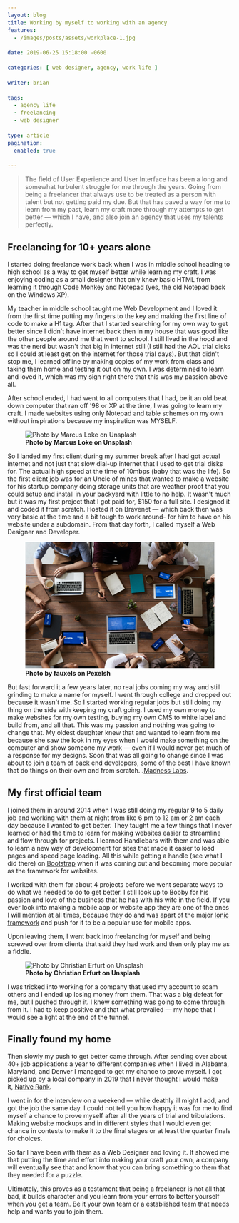 ```yaml
---
layout: blog
title: Working by myself to working with an agency
features: 
  - /images/posts/assets/workplace-1.jpg

date: 2019-06-25 15:18:00 -0600

categories: [ web designer, agency, work life ]
  
writer: brian

tags:
  - agency life
  - freelancing
  - web designer
  
type: article
pagination:
  enabled: true

---
```


> The field of User Experience and User Interface has been a long and somewhat turbulent struggle for me through the years. Going from being a freelancer that always use to be treated as a person with talent but not getting paid my due. But that has paved a way for me to learn from my past, learn my craft more through my attempts to get better — which I have, and also join an agency that uses my talents perfectly.

## Freelancing for 10+ years alone

I started doing freelance work back when I was in middle school heading to high school as a way to get myself better while learning my craft. I was enjoying coding as a small designer that only knew basic HTML from learning it through Code Monkey and Notepad (yes, the old Notepad back on the Windows XP).

My teacher in middle school taught me Web Development and I loved it from the first time putting my fingers to the key and making the first line of code to make a H1 tag. After that I started searching for my own way to get better since I didn't have internet back then in my house that was good like the other people around me that went to school. I still lived in the hood and was the nerd but wasn't that big in internet still (I still had the AOL trial disks so I could at least get on the internet for those trial days). But that didn't stop me, I learned offline by making copies of my work from class and taking them home and testing it out on my own. I was determined to learn and loved it, which was my sign right there that this was my passion above all.

After school ended, I had went to all computers that I had, be it an old beat down computer that ran off '98 or XP at the time, I was going to learn my craft. I made websites using only Notepad and table schemes on my own without inspirations because my inspiration was MYSELF.

<figure>
	<img class="respimg" alt="Photo by Marcus Loke on Unsplash" src="/images/uploads/marcus-loke-MFSAETSrcLY-unsplash.jpg" />
	<figcaption>
		<b>Photo by Marcus Loke on Unsplash</b>
	</figcaption>
</figure>

So I landed my first client during my summer break after I had got actual internet and not just that slow dial-up internet that I used to get trial disks for. The actual high speed at the time of 10mbps (baby that was the life). So the first client job was for an Uncle of mines that wanted to make a website for his startup company doing storage units that are weather proof that you could setup and install in your backyard with little to no help. It wasn't much but it was my first project that I got paid for, $150 for a full site. I designed it and coded it from scratch. Hosted it on Bravenet — which back then was very basic at the time and a bit tough to work around- for him to have on his website under a subdomain. From that day forth, I called myself a Web Designer and Developer.

<figure>
	<img class="respimg" alt="Photo by fauxels" src="/images/posts/assets/workplace-1.jpg" />
	<figcaption>
		<b>Photo by fauxels on Pexelsh</b>
	</figcaption>
</figure>

But fast forward it a few years later, no real jobs coming my way and still grinding to make a name for myself. I went through college and dropped out because it wasn't me. So I started working regular jobs but still doing my thing on the side with keeping my craft going. I used my own money to make websites for my own testing, buying my own CMS to white label and build from, and all that. This was my passion and nothing was going to change that. My oldest daughter knew that and wanted to learn from me because she saw the look in my eyes when I would make something on the computer and show someone my work — even if I would never get much of a response for my designs. Soon that was all going to change since I was about to join a team of back end developers, some of the best I have known that do things on their own and from scratch…[Madness Labs](https://www.madnesslabs.net/).

## My first official team

I joined them in around 2014 when I was still doing my regular 9 to 5 daily job and working with them at night from like 6 pm to 12 am or 2 am each day because I wanted to get better. They taught me a few things that I never learned or had the time to learn for making websites easier to streamline and flow through for projects. I learned Handlebars with them and was able to learn a new way of development for sites that made it easier to load pages and speed page loading. All this while getting a handle (see what I did there) on [Bootstrap](https://getbootstrap.com) when it was coming out and becoming more popular as the framework for websites.

I worked with them for about 4 projects before we went separate ways to do what we needed to do to get better. I still look up to Bobby for his passion and love of the business that he has with his wife in the field. If you ever look into making a mobile app or website app they are one of the ones I will mention at all times, because they do and was apart of the major&nbsp;[Ionic framework](https://ionicframework.com/)&nbsp;and push for it to be a popular use for mobile apps.

Upon leaving them, I went back into freelancing for myself and being screwed over from clients that said they had work and then only play me as a fiddle.

<figure>
	<img class="respimg" alt="Photo by Christian Erfurt on Unsplash" src="/images/uploads/christian-erfurt-sxQz2VfoFBE-unsplash.jpg" />
	<figcaption>
		<b>Photo by Christian Erfurt on Unsplash</b>
	</figcaption>
</figure>

I was tricked into working for a company that used my account to scam others and I ended up losing money from them. That was a big defeat for me, but I pushed through it. I knew something was going to come through from it. I had to keep positive and that what prevailed — my hope that I would see a light at the end of the tunnel.

## Finally found my home

Then slowly my push to get better came through. After sending over about 40+ job applications a year to different companies when I lived in Alabama, Maryland, and Denver I managed to get my chance to prove myself. I got picked up by a local company in 2019 that I never thought I would make it,&nbsp;[Native Rank](https://www.nativerank.com/).

I went in for the interview on a weekend — while deathly ill might I add, and got the job the same day. I could not tell you how happy it was for me to find myself a chance to prove myself after all the years of trial and tribulations. Making website mockups and in different styles that I would even get chance in contests to make it to the final stages or at least the quarter finals for choices.

So far I have been with them as a Web Designer and loving it. It showed me that putting the time and effort into making your craft your own, a company will eventually see that and know that you can bring something to them that they needed for a puzzle.

Ultimately, this proves as a testament that being a freelancer is not all that bad, it builds character and you learn from your errors to better yourself when you get a team. Be it your own team or a established team that needs help and wants you to join them.